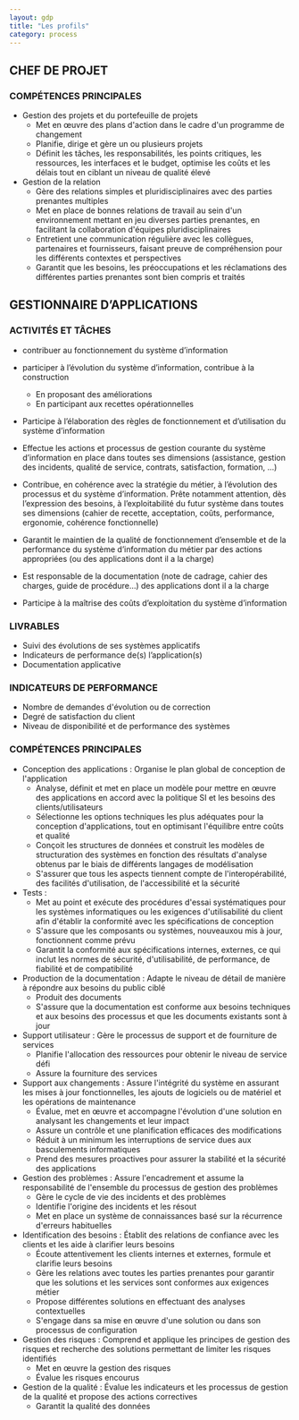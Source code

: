 ```yaml
---
layout: gdp
title: "Les profils"
category: process
---
```


## CHEF DE PROJET

### COMPÉTENCES PRINCIPALES

- Gestion des projets et du portefeuille de projets
  - Met en œuvre des plans d'action dans le cadre d'un programme de changement
  - Planifie, dirige et gère un ou plusieurs projets
  - Définit les tâches, les responsabilités, les points critiques, les ressources, les interfaces et le budget, optimise les coûts et les délais tout en ciblant un niveau de qualité élevé
- Gestion de la relation
  - Gère des relations simples et pluridisciplinaires avec des parties prenantes multiples
  - Met en place de bonnes relations de travail au sein d'un environnement mettant en jeu diverses parties prenantes, en facilitant la collaboration d'équipes pluridisciplinaires
  - Entretient une communication régulière avec les collègues, partenaires et fournisseurs, faisant preuve de compréhension pour les différents contextes et perspectives
  - Garantit que les besoins, les préoccupations et les réclamations des différentes parties prenantes sont bien compris et traités

## GESTIONNAIRE D’APPLICATIONS

### ACTIVITÉS ET TÂCHES

- contribuer au fonctionnement du système d’information
- participer à l’évolution du système d’information, contribue à la construction
  - En proposant des améliorations
  - En participant aux recettes opérationnelles

- Participe à l’élaboration des règles de fonctionnement et d’utilisation du système d’information
- Effectue les actions et processus de gestion courante du système d’information en place dans toutes ses dimensions (assistance, gestion des incidents, qualité de service, contrats, satisfaction, formation, …)
- Contribue, en cohérence avec la stratégie du métier, à l’évolution des processus et du système d’information. Prête notamment attention, dès l’expression des besoins, à l’exploitabilité du futur système dans toutes ses dimensions (cahier de recette, acceptation, coûts, performance, ergonomie, cohérence fonctionnelle)
- Garantit le maintien de la qualité de fonctionnement d’ensemble et de la performance du système d’information du métier par des actions appropriées (ou des applications dont il a la charge)
- Est responsable de la documentation (note de cadrage, cahier des charges, guide de procédure…) des applications dont il a la charge
- Participe à la maîtrise des coûts d’exploitation du système d’information

### LIVRABLES

- Suivi des évolutions de ses systèmes applicatifs
- Indicateurs de performance de(s) l’application(s)
- Documentation applicative

### INDICATEURS DE PERFORMANCE

- Nombre de demandes d'évolution ou de correction
- Degré de satisfaction du client
- Niveau de disponibilité et de performance des systèmes

### COMPÉTENCES PRINCIPALES

- Conception des applications : Organise le plan global de conception de l'application
  - Analyse, définit et met en place un modèle pour mettre en œuvre des applications en accord avec la politique SI et les besoins des clients/utilisateurs
  - Sélectionne les options techniques les plus adéquates pour la conception d'applications, tout en optimisant l'équilibre entre coûts et qualité
  - Conçoit les structures de données et construit les modèles de structuration des systèmes en fonction des résultats d'analyse obtenus par le biais de différents langages de modélisation
  - S'assurer que tous les aspects tiennent compte de l'interopérabilité, des facilités d'utilisation, de l'accessibilité et la sécurité
- Tests :
  - Met au point et exécute des procédures d'essai systématiques pour les systèmes informatiques ou les exigences d'utilisabilité du client afin d'établir la conformité avec les spécifications de conception
  - S'assure que les composants ou systèmes, nouveauxou mis à jour, fonctionnent comme prévu
  - Garantit la conformité aux spécifications internes, externes, ce qui inclut les normes de sécurité, d'utilisabilité, de performance, de fiabilité et de compatibilité
- Production de la documentation : Adapte le niveau de détail de manière à répondre aux besoins du public ciblé
  - Produit des documents
  - S'assure que la documentation est conforme aux besoins techniques et aux besoins des processus et que les documents existants sont à jour
- Support utilisateur : Gère le processus de support et de fourniture de services
  - Planifie l'allocation des ressources pour obtenir le niveau de service défi
  - Assure la fourniture des services
- Support aux changements : Assure l'intégrité du système en assurant les mises à jour fonctionnelles, les ajouts de logiciels ou de matériel et les opérations de maintenance
  - Évalue, met en œuvre et accompagne l'évolution d'une solution en analysant les changements et leur impact
  - Assure un contrôle et une planification efficaces des modifications
  - Réduit à un minimum les interruptions de service dues aux basculements informatiques
  - Prend des mesures proactives pour assurer la stabilité et la sécurité des applications
- Gestion des problèmes : Assure l'encadrement et assume la responsabilité de l'ensemble du processus de gestion des problèmes
  - Gère le cycle de vie des incidents et des problèmes
  - Identifie l'origine des incidents et les résout
  - Met en place un système de connaissances basé sur la récurrence d'erreurs habituelles
- Identification des besoins : Établit des relations de confiance avec les clients et les aide à clarifier leurs besoins
  - Écoute attentivement les clients internes et externes, formule et clarifie leurs besoins
  - Gère les relations avec toutes les parties prenantes pour garantir que les solutions et les services sont conformes aux exigences métier
  - Propose différentes solutions en effectuant des analyses contextuelles
  - S'engage dans sa mise en œuvre d'une solution ou dans son processus de configuration
- Gestion des risques : Comprend et applique les principes de gestion des risques et recherche des solutions permettant de limiter les risques identifiés
  - Met en œuvre la gestion des risques
  - Évalue les risques encourus
- Gestion de la qualité : Évalue les indicateurs et les processus de gestion de la qualité et propose des actions correctives
  - Garantit la qualité des données

 
